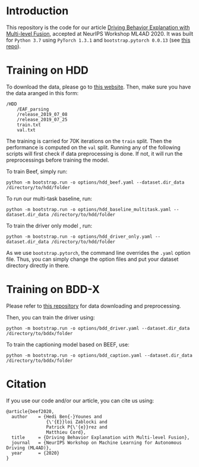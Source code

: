 # Introduction

This repository is the code for our article [Driving Behavior Explanation with Multi-level Fusion](https://arxiv.org/abs/2012.04983), accepted at NeurIPS Workshop ML4AD 2020. It was built for `Python 3.7` using `PyTorch 1.3.1` and `bootstrap.pytorch 0.0.13` (see [this repo](https://github.com/Cadene/bootstrap.pytorch)).

# Training on HDD

To download the data, please go to [this website](https://usa.honda-ri.com/HDD). Then, make sure you have the data aranged in this form:

```
/HDD
	/EAF_parsing
	/release_2019_07_08
	/release_2019_07_25
	train.txt
	val.txt
```


The training is carried for 70K iterations on the `train` split. Then the performance is computed on the `val` split. Running any of the following scripts will first check if data preprocessing is done. If not, it will run the preprocessings before training the model.

To train Beef, simply run:
```
python -m bootstrap.run -o options/hdd_beef.yaml --dataset.dir_data /directory/to/hdd/folder
```

To run our multi-task baseline, run:
```
python -m bootstrap.run -o options/hdd_baseline_multitask.yaml --dataset.dir_data /directory/to/hdd/folder
```

To train the driver only model , run:
```
python -m bootstrap.run -o options/hdd_driver_only.yaml --dataset.dir_data /directory/to/hdd/folder
```

As we use `bootstrap.pytorch`, the command line overrides the `.yaml` option file. Thus, you can simply change the option files and put your dataset directory directly in there.

# Training on BDD-X

Please refer to [this repository](https://github.com/JinkyuKimUCB/BDD-X-dataset) for data downloading and preprocessing.

Then, you can train the driver using:
```
python -m bootstrap.run -o options/bdd_driver.yaml --dataset.dir_data /directory/to/bddx/folder
```

To train the captioning model based on BEEF, use:
```
python -m bootstrap.run -o options/bdd_caption.yaml --dataset.dir_data /directory/to/bddx/folder
```

# Citation

If you use our code and/or our article, you can cite us using:

```
@article{beef2020,
  author    = {Hedi Ben{-}Younes and
               {\'{E}}loi Zablocki and
               Patrick P{\'{e}}rez and
               Matthieu Cord},
  title     = {Driving Behavior Explanation with Multi-level Fusion},
  journal   = {NeurIPS Workshop on Machine Learning for Autonomous Driving (ML4AD)},
  year      = {2020}
}
```

